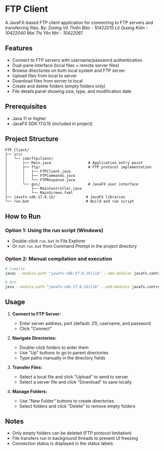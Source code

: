 # FTP Client

A JavaFX-based FTP client application for connecting to FTP servers and transferring files.
   By:
      *Dương Võ Thiên Bảo  - 10422015*
      *Lê Quang Kiên       - 10422040*
      *Mai Thị Yến Nhi     - 10422061*

## Features

- Connect to FTP servers with username/password authentication
- Dual-pane interface (local files + remote server files)
- Browse directories on both local system and FTP server
- Upload files from local to server
- Download files from server to local
- Create and delete folders (empty folders only)
- File details panel showing size, type, and modification date

## Prerequisites

- Java 11 or higher
- JavaFX SDK 17.0.15 (included in project)

## Project Structure

```
FTP_Client/
├── src/
│   └── com/ftpclient/
│       ├── Main.java                 # Application entry point
│       ├── ftp/                      # FTP protocol implementation
│       │   ├── FTPClient.java
│       │   ├── FTPCommands.java
│       │   └── FTPResponse.java
│       └── gui/                      # JavaFX user interface
│           ├── MainController.java
│           └── MainScreen.fxml
├── javafx-sdk-17.0.15/              # JavaFX libraries
└── run.bat                          # Build and run script
```

## How to Run

### Option 1: Using the run script (Windows)
- Double-click `run.bat` in File Explorer
- Or run `run.bat` from Command Prompt in the project directory

### Option 2: Manual compilation and execution
```bash
# Compile
javac --module-path "javafx-sdk-17.0.15\lib" --add-modules javafx.controls,javafx.fxml -cp "src" -d "bin" src\com\ftpclient\*.java src\com\ftpclient\ftp\*.java src\com\ftpclient\gui\*.java

# Run
java --module-path "javafx-sdk-17.0.15\lib" --add-modules javafx.controls,javafx.fxml -cp "bin" com.ftpclient.Main
```

## Usage

1. **Connect to FTP Server:**
   - Enter server address, port (default: 21), username, and password
   - Click "Connect"

2. **Navigate Directories:**
   - Double-click folders to enter them
   - Use "Up" buttons to go to parent directories
   - Type paths manually in the directory fields

3. **Transfer Files:**
   - Select a local file and click "Upload" to send to server
   - Select a server file and click "Download" to save locally

4. **Manage Folders:**
   - Use "New Folder" buttons to create directories
   - Select folders and click "Delete" to remove empty folders

## Notes

- Only empty folders can be deleted (FTP protocol limitation)
- File transfers run in background threads to prevent UI freezing
- Connection status is displayed in the status labels